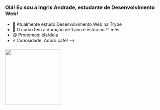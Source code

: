 ### Olá! Eu sou a Ingris Andrade, estudante de Desenvolvimento Web!

- 🔭 Atualmente estudo Desenvolvimento Web na Trybe
- 🌱 O curso tem a duração de 1 ano e estou no 1° mês
- 😄 Pronomes: ela/dela
- ⚡ Curiosidade: Adoro café!
-->

<div>
  <a href="https://github.com/ingrisandrade">
  <img height="180em" src="https://github-readme-stats.vercel.app/api?username=ingrisandrade&show_icons=true&theme=dracula&include_all_commits=true&count_private=true"/>
</div>
